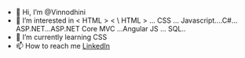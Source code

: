 - 👋 Hi, I’m @Vinnodhini
- 👀 I’m interested in < HTML > < \ HTML > ... CSS ... Javascript....C#... ASP.NET...ASP.NET Core MVC ...Angular JS ... SQL..
- 🌱 I’m currently learning  CSS
- 📫 How to reach me <a href="https://www.linkedin.com/in/vinnodhini-h-250899a2/">LinkedIn </a>

<!---
Vinnodhini/Vinnodhini is a ✨ special ✨ repository because its `README.md` (this file) appears on your GitHub profile.
You can click the Preview link to take a look at your changes.
--->
